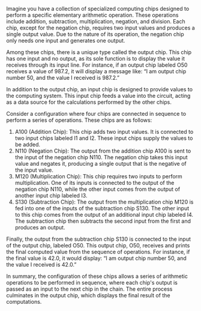 Imagine you have a collection of specialized computing chips designed to perform a
specific elementary arithmetic operation. These operations include addition, subtraction,
multiplication, negation, and division. Each chip, except for the negation chip, requires two input
values and produces a single output value. Due to the nature of its operation, the negation chip only
needs one input and generates one output.

Among these chips, there is a unique type called the output chip. This chip has one input and no
output, as its sole function is to display the value it receives through its input line. For instance, if an
output chip labeled O50 receives a value of 987.2, it will display a message like: “I am output chip
number 50, and the value I received is 987.2.”

In addition to the output chip, an input chip is designed to provide values to the computing system.
This input chip feeds a value into the circuit, acting as a data source for the calculations performed
by the other chips.

Consider a configuration where four chips are connected in sequence to perform a series of
operations. These chips are as follows:
1. A100 (Addition Chip): This chip adds two input values. It is connected to two input chips
labeled I1 and I2. These input chips supply the values to be added.
2. N110 (Negation Chip): The output from the addition chip A100 is sent to the input of the
negation chip N110. The negation chip takes this input value and negates it, producing a
single output that is the negative of the input value.
3. M120 (Multiplication Chip): This chip requires two inputs to perform multiplication. One
of its inputs is connected to the output of the negation chip N110, while the other input
comes from the output of another input chip labeled I3.
4. S130 (Subtraction Chip): The output from the multiplication chip M120 is fed into one of
the inputs of the subtraction chip S130. The other input to this chip comes from the output
of an additional input chip labeled I4. The subtraction chip then subtracts the second input
from the first and produces an output.

Finally, the output from the subtraction chip S130 is connected to the input of the output chip,
labeled O50. This output chip, O50, receives and prints the final computed value from the sequence
of operations. For instance, if the final value is 42.0, it would display: “I am output chip number 50,
and the value I received is 42.0.”

In summary, the configuration of these chips allows a series of arithmetic operations to be
performed in sequence, where each chip's output is passed as an input to the next chip in the chain.
The entire process culminates in the output chip, which displays the final result of the computations.
